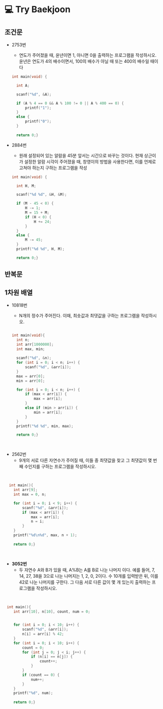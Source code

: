 # :computer: Try Baekjoon

## 조건문
+ 2753번
  + 연도가 주어졌을 때, 윤년이면 1, 아니면 0을 출력하는 프로그램을 작성하시오. 윤년은 연도가 4의 배수이면서, 100의 배수가 아닐 때 또는 400의 배수일 때이다
  
  ```c
  int main(void) {

	int A;

	scanf("%d", &A);

	if (A % 4 == 0 && A % 100 != 0 || A % 400 == 0) {
		printf("1");
	}
	else {
		printf("0");
	}
	
	return 0;}
  ```
  
  
+ 2884번
  + 원래 설정되어 있는 알람을 45분 앞서는 시간으로 바꾸는 것이다. 현재 상근이가 설정한 알람 시각이 주어졌을 때, 창영이의 방법을 사용한다면, 이를 언제로 고쳐야 하는지 구하는 프로그램을 작성
  ```c
  int main(void) {

	int H, M;

	scanf("%d %d", &H, &M);

	if (M - 45 < 0) {
		H -= 1;
		M = 15 + M;
		if (H < 0) {
			H += 24;
		}
	}
	else {
		M -= 45;
	}
	printf("%d %d", H, M);

	return 0;}
  ```

## 반복문
## 1차원 배열
+ 10818번
  + N개의 정수가 주어진다. 이때, 최솟값과 최댓값을 구하는 프로그램을 작성하시오.
  
  ```c
  
  int main(void){
    int n;
    int arr[1000000];
    int max, min;
    
    scanf("%d", &n);
    for (int i = 0; i < n; i++) {
        scanf("%d", &arr[i]);
    }
    max = arr[0];
    min = arr[0];

    for (int i = 0; i < n; i++) {
        if (max < arr[i]) {
            max = arr[i];
        }
        else if (min > arr[i]) {
            min = arr[i];
        }
    }
    printf("%d %d", min, max);

    return 0;}
  ```
<br/>

+ 2562번
  + 9개의 서로 다른 자연수가 주어질 때, 이들 중 최댓값을 찾고 그 최댓값이 몇 번째 수인지를 구하는 프로그램을 작성하시오.
<br>
  
```c
  int main(){
    int arr[9];
    int max = 0, n;

    for (int i = 0; i < 9; i++) {
        scanf("%d", &arr[i]);
        if (max < arr[i]) {
            max = arr[i];
            n = i;
        }
    }
    printf("%d\n%d", max, n + 1);
    
    return 0;}
```
    
<br>

+ **3052번**
  + 두 자연수 A와 B가 있을 때, A%B는 A를 B로 나눈 나머지 이다. 예를 들어, 7, 14, 27, 38을 3으로 나눈 나머지는 1, 2, 0, 2이다. 
수 10개를 입력받은 뒤, 이를 42로 나눈 나머지를 구한다. 그 다음 서로 다른 값이 몇 개 있는지 출력하는 프로그램을 작성하시오.
<br>

```c
 int main(){
    int arr[10], n[10], count, num = 0;
    

    for (int i = 0; i < 10; i++) {
        scanf("%d", &arr[i]);
        n[i] = arr[i] % 42;
    }
    for (int i = 0; i < 10; i++) {
        count = 0;
        for (int j = 0; j < i; j++) {
            if (n[i] == n[j]) {
                count++;
            }
        }
        if (count == 0) {
            num++;
        }
    }
    printf("%d", num);
    
    return 0;}
```
